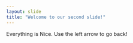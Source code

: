 ```yaml
---
layout: slide
title: "Welcome to our second slide!"
---
```

Everything is Nice.
Use the left arrow to go back!
